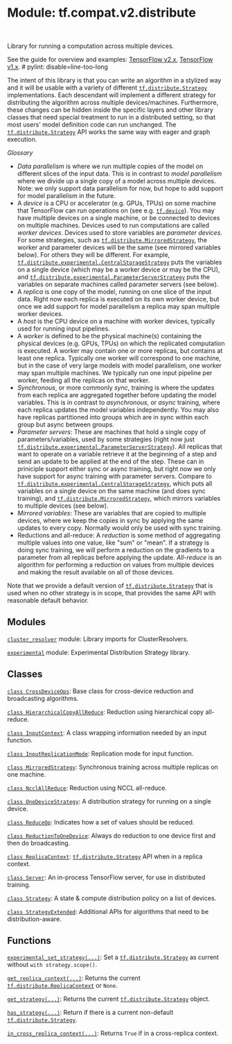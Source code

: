 <div itemscope itemtype="http://developers.google.com/ReferenceObject">
<meta itemprop="name" content="tf.compat.v2.distribute" />
<meta itemprop="path" content="Stable" />
</div>

# Module: tf.compat.v2.distribute


<table class="tfo-notebook-buttons tfo-api" align="left">
</table>



Library for running a computation across multiple devices.


See the guide for overview and examples:
[TensorFlow v2.x](https://www.tensorflow.org/guide/distributed_training),
[TensorFlow v1.x](https://github.com/tensorflow/docs/blob/master/site/en/r1/guide/distribute_strategy.ipynb).  # pylint: disable=line-too-long

The intent of this library is that you can write an algorithm in a stylized way
and it will be usable with a variety of different <a href="../../../tf/distribute/Strategy.md"><code>tf.distribute.Strategy</code></a>
implementations. Each descendant will implement a different strategy for
distributing the algorithm across multiple devices/machines.  Furthermore, these
changes can be hidden inside the specific layers and other library classes that
need special treatment to run in a distributed setting, so that most users'
model definition code can run unchanged. The <a href="../../../tf/distribute/Strategy.md"><code>tf.distribute.Strategy</code></a> API works
the same way with eager and graph execution.

*Glossary*

* _Data parallelism_ is where we run multiple copies of the model
  on different slices of the input data. This is in contrast to
  _model parallelism_ where we divide up a single copy of a model
  across multiple devices.
  Note: we only support data parallelism for now, but
  hope to add support for model parallelism in the future.
* A _device_ is a CPU or accelerator (e.g. GPUs, TPUs) on some machine that
  TensorFlow can run operations on (see e.g. <a href="../../../tf/device.md"><code>tf.device</code></a>). You may have multiple
  devices on a single machine, or be connected to devices on multiple
  machines. Devices used to run computations are called _worker devices_.
  Devices used to store variables are _parameter devices_. For some strategies,
  such as <a href="../../../tf/distribute/MirroredStrategy.md"><code>tf.distribute.MirroredStrategy</code></a>, the worker and parameter devices
  will be the same (see mirrored variables below). For others they will be
  different.  For example, <a href="../../../tf/distribute/experimental/CentralStorageStrategy.md"><code>tf.distribute.experimental.CentralStorageStrategy</code></a>
  puts the variables on a single device (which may be a worker device or may be
  the CPU), and <a href="../../../tf/distribute/experimental/ParameterServerStrategy.md"><code>tf.distribute.experimental.ParameterServerStrategy</code></a> puts the
  variables on separate machines called parameter servers (see below).
* A _replica_ is one copy of the model, running on one slice of the
  input data. Right now each replica is executed on its own
  worker device, but once we add support for model parallelism
  a replica may span multiple worker devices.
* A _host_ is the CPU device on a machine with worker devices, typically
  used for running input pipelines.
* A _worker_ is defined to be the physical machine(s) containing the physical
  devices (e.g. GPUs, TPUs) on which the replicated computation is executed. A
  worker may contain one or more replicas, but contains at least one
  replica. Typically one worker will correspond to one machine, but in the case
  of very large models with model parallelism, one worker may span multiple
  machines. We typically run one input pipeline per worker, feeding all the
  replicas on that worker.
* _Synchronous_, or more commonly _sync_, training is where the updates from
  each replica are aggregated together before updating the model variables. This
  is in contrast to _asynchronous_, or _async_ training, where each replica
  updates the model variables independently. You may also have replicas
  partitioned into groups which are in sync within each group but async between
  groups.
* _Parameter servers_: These are machines that hold a single copy of
  parameters/variables, used by some strategies (right now just
  <a href="../../../tf/distribute/experimental/ParameterServerStrategy.md"><code>tf.distribute.experimental.ParameterServerStrategy</code></a>). All replicas that want
  to operate on a variable retrieve it at the beginning of a step and send an
  update to be applied at the end of the step. These can in priniciple support
  either sync or async training, but right now we only have support for async
  training with parameter servers. Compare to
  <a href="../../../tf/distribute/experimental/CentralStorageStrategy.md"><code>tf.distribute.experimental.CentralStorageStrategy</code></a>, which puts all variables
  on a single device on the same machine (and does sync training), and
  <a href="../../../tf/distribute/MirroredStrategy.md"><code>tf.distribute.MirroredStrategy</code></a>, which mirrors variables to multiple devices
  (see below).
* _Mirrored variables_: These are variables that are copied to multiple
  devices, where we keep the copies in sync by applying the same
  updates to every copy. Normally would only be used with sync training.
* Reductions and all-reduce: A _reduction_ is some method of aggregating
  multiple values into one value, like "sum" or "mean". If a strategy is doing
  sync training, we will perform a reduction on the gradients to a parameter
  from all replicas before applying the update. _All-reduce_ is an algorithm for
  performing a reduction on values from multiple devices and making the result
  available on all of those devices.

Note that we provide a default version of <a href="../../../tf/distribute/Strategy.md"><code>tf.distribute.Strategy</code></a> that is
used when no other strategy is in scope, that provides the same API with
reasonable default behavior.

## Modules

[`cluster_resolver`](../../../tf/compat/v2/distribute/cluster_resolver.md) module: Library imports for ClusterResolvers.

[`experimental`](../../../tf/compat/v2/distribute/experimental.md) module: Experimental Distribution Strategy library.

## Classes

[`class CrossDeviceOps`](../../../tf/distribute/CrossDeviceOps.md): Base class for cross-device reduction and broadcasting algorithms.

[`class HierarchicalCopyAllReduce`](../../../tf/distribute/HierarchicalCopyAllReduce.md): Reduction using hierarchical copy all-reduce.

[`class InputContext`](../../../tf/distribute/InputContext.md): A class wrapping information needed by an input function.

[`class InputReplicationMode`](../../../tf/distribute/InputReplicationMode.md): Replication mode for input function.

[`class MirroredStrategy`](../../../tf/distribute/MirroredStrategy.md): Synchronous training across multiple replicas on one machine.

[`class NcclAllReduce`](../../../tf/distribute/NcclAllReduce.md): Reduction using NCCL all-reduce.

[`class OneDeviceStrategy`](../../../tf/distribute/OneDeviceStrategy.md): A distribution strategy for running on a single device.

[`class ReduceOp`](../../../tf/distribute/ReduceOp.md): Indicates how a set of values should be reduced.

[`class ReductionToOneDevice`](../../../tf/distribute/ReductionToOneDevice.md): Always do reduction to one device first and then do broadcasting.

[`class ReplicaContext`](../../../tf/distribute/ReplicaContext.md): <a href="../../../tf/distribute/Strategy.md"><code>tf.distribute.Strategy</code></a> API when in a replica context.

[`class Server`](../../../tf/distribute/Server.md): An in-process TensorFlow server, for use in distributed training.

[`class Strategy`](../../../tf/distribute/Strategy.md): A state & compute distribution policy on a list of devices.

[`class StrategyExtended`](../../../tf/distribute/StrategyExtended.md): Additional APIs for algorithms that need to be distribution-aware.

## Functions

[`experimental_set_strategy(...)`](../../../tf/distribute/experimental_set_strategy.md): Set a <a href="../../../tf/distribute/Strategy.md"><code>tf.distribute.Strategy</code></a> as current without `with strategy.scope()`.

[`get_replica_context(...)`](../../../tf/distribute/get_replica_context.md): Returns the current <a href="../../../tf/distribute/ReplicaContext.md"><code>tf.distribute.ReplicaContext</code></a> or `None`.

[`get_strategy(...)`](../../../tf/distribute/get_strategy.md): Returns the current <a href="../../../tf/distribute/Strategy.md"><code>tf.distribute.Strategy</code></a> object.

[`has_strategy(...)`](../../../tf/distribute/has_strategy.md): Return if there is a current non-default <a href="../../../tf/distribute/Strategy.md"><code>tf.distribute.Strategy</code></a>.

[`in_cross_replica_context(...)`](../../../tf/distribute/in_cross_replica_context.md): Returns `True` if in a cross-replica context.



